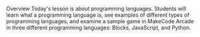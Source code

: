 Overview
Today's lesson is about programming languages. Students will learn what a programming language is, see examples of different types of programming languages, and examine a sample game in MakeCode Arcade in three different programming languages: Blocks, JavaScript, and Python.

